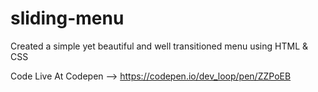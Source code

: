 # sliding-menu

Created a simple yet beautiful and well transitioned menu using HTML & CSS

Code Live At Codepen --> https://codepen.io/dev_loop/pen/ZZPoEB
